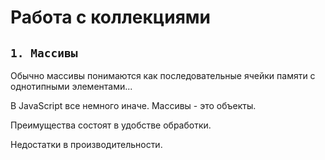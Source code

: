 # Работа с коллекциями

## `1. Массивы`

Обычно массивы понимаются как последовательные ячейки памяти с однотипными элементами...

В JavaScript все немного иначе. Массивы - это объекты.

Преимущества состоят в удобстве обработки.

Недостатки в производительности.
